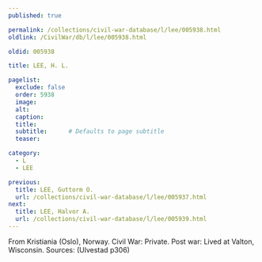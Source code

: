 ```yaml
---
published: true

permalink: /collections/civil-war-database/l/lee/005938.html
oldlink: /CivilWar/db/l/lee/005938.html

oldid: 005938

title: LEE, H. L.

pagelist:
  exclude: false
  order: 5938
  image: 
  alt:
  caption:
  title:
  subtitle:      # Defaults to page subtitle
  teaser:

category: 
  - L 
  - LEE

previous:
  title: LEE, Guttorm O.
  url: /collections/civil-war-database/l/lee/005937.html  
next:
  title: LEE, Halvor A.
  url: /collections/civil-war-database/l/lee/005939.html   
---
```

From Kristiania (Oslo), Norway. Civil War: Private. Post war: Lived at Valton, Wisconsin. Sources: (Ulvestad p306)